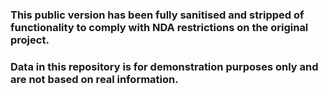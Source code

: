 ### This public version has been fully sanitised and stripped of functionality to comply with NDA restrictions on the original project. 

### Data in this repository is for demonstration purposes only and are not based on real information.
